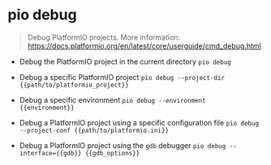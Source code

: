 # pio debug
> Debug PlatformIO projects.
> More information: <https://docs.platformio.org/en/latest/core/userguide/cmd_debug.html>.

- Debug the PlatformIO project in the current directory
`pio debug`

- Debug a specific PlatformIO project
`pio debug --project-dir {{path/to/platformio_project}}`

- Debug a specific environment
`pio debug --environment {{environment}}`

- Debug a PlatformIO project using a specific configuration file
`pio debug --project-conf {{path/to/platformio.ini}}`

- Debug a PlatformIO project using the `gdb` debugger
`pio debug --interface={{gdb}} {{gdb_options}}`
